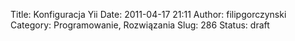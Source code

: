 Title: Konfiguracja Yii
Date: 2011-04-17 21:11
Author: filipgorczynski
Category: Programowanie, Rozwiązania
Slug: 286
Status: draft


